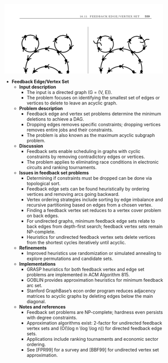 ![ADM-ch16-graphs-feedback-edge-vertex-set](ADM-ch16-graphs-feedback-edge-vertex-set.best.png)

- **Feedback Edge/Vertex Set**
  - **Input description**
    - The input is a directed graph \(G = (V, E)\).
    - The problem focuses on identifying the smallest set of edges or vertices to delete to leave an acyclic graph.
  - **Problem description**
    - Feedback edge and vertex set problems determine the minimum deletions to achieve a DAG.
    - Dropping edges removes specific constraints; dropping vertices removes entire jobs and their constraints.
    - The problem is also known as the maximum acyclic subgraph problem.
  - **Discussion**
    - Feedback sets enable scheduling in graphs with cyclic constraints by removing contradictory edges or vertices.
    - The problem applies to eliminating race conditions in electronic circuits and ranking tournaments.
  - **Issues in feedback set problems**
    - Determining if constraints must be dropped can be done via topological sort.
    - Feedback edge sets can be found heuristically by ordering vertices and removing arcs going backward.
    - Vertex ordering strategies include sorting by edge imbalance and recursive partitioning based on edges from a chosen vertex.
    - Finding a feedback vertex set reduces to a vertex cover problem on back edges.
    - For undirected graphs, minimum feedback edge sets relate to back edges from depth-first search; feedback vertex sets remain NP-complete.
    - Heuristics for undirected feedback vertex sets delete vertices from the shortest cycles iteratively until acyclic.
  - **Refinements**
    - Improved heuristics use randomization or simulated annealing to explore permutations and candidate sets.
  - **Implementations**
    - GRASP heuristics for both feedback vertex and edge set problems are implemented in ACM Algorithm 815.
    - GOBLIN provides approximation heuristics for minimum feedback arc set.
    - Stanford GraphBase’s econ order program reduces adjacency matrices to acyclic graphs by deleting edges below the main diagonal.
  - **Notes and references**
    - Feedback set problems are NP-complete; hardness even persists with degree constraints.
    - Approximation algorithms exist: 2-factor for undirected feedback vertex sets and \(O(\log n \log \log n)\) for directed feedback edge sets.
    - Applications include ranking tournaments and economic sector ordering.
    - See [FPR99] for a survey and [BBF99] for undirected vertex set approximation.
